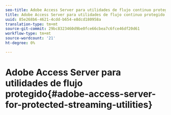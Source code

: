 ```yaml
---
seo-title: Adobe Access Server para utilidades de flujo continuo protegido
title: Adobe Access Server para utilidades de flujo continuo protegido
uuid: 85e268b6-4621-4cdd-b654-e8dcd180958a
translation-type: tm+mt
source-git-commit: 29bc8323460d9be0fce66cbea7c6fce46df20d61
workflow-type: tm+mt
source-wordcount: '21'
ht-degree: 0%

---
```



# Adobe Access Server para utilidades de flujo protegido{#adobe-access-server-for-protected-streaming-utilities}

